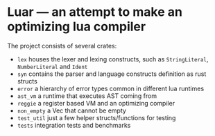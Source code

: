 # Luar — an attempt to make an optimizing lua compiler

The project consists of several crates:
- `lex` houses the lexer and lexing constructs, such as `StringLiteral`, `NumberLiteral` and `Ident`
- `syn` contains the parser and language constructs definition as rust structs
- `error` a hierarchy of error types common in different lua runtimes
- `ast_vm` a runtime that executes AST coming from 
- `reggie` a register based VM and an optimizing compiler
- `non_empty` a Vec that cannot be empty
- `test_util` just a few helper structs/functions for testing
- `tests` integration tests and benchmarks

